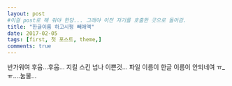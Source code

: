 ```yaml
---
layout: post
#이걸 post로 해 줘야 한당... 그래야 이전 자기를 호출한 곳으로 돌아감.
title: "한글이름 하고시펑 빼애액"
date: 2017-02-05
tags: [first, 첫 포스트, theme,]
comments: true
---
```


반가워여
후웁...후웁... 지킬 스킨 넘나 이쁜것...
파일 이름이 한글 이름이 안되네여 ㅠ_ㅠ....눔물...
